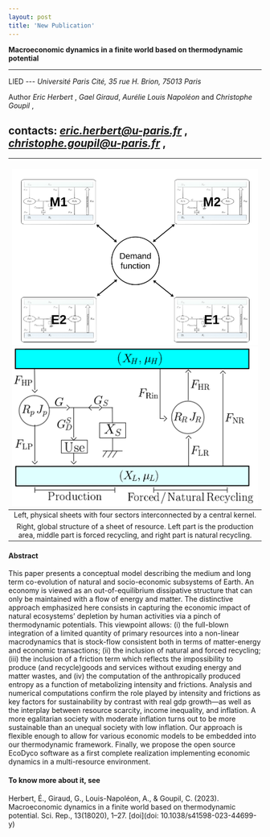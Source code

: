 ```yaml
---
layout: post
title: 'New Publication'
---
```



**Macroeconomic dynamics in a finite world based on thermodynamic potential**

------------------------------------------------------------------------

LIED ---
*Université Paris Cité, 35 rue H. Brion, 75013 Paris*

Author
*Eric Herbert* ,
*Gael Giraud*, 
*Aurélie Louis Napoléon*
and *Christophe Goupil* ,

contacts:
*eric.herbert@u-paris.fr* , *christophe.goupil@u-paris.fr* ,
------------------------------------------------------------------------


| ![imageNJP](/images/Eco_Kernel.png) ![imageNJP](/images/Eco_Sheet.png)|
|:--:|
|Left, physical sheets with four sectors interconnected by a central kernel.
 Right, global structure of a sheet of resource. Left part is the production area, middle part is forced recycling, and right part is natural recycling. |

#### Abstract

This paper presents a conceptual model describing the medium and long term co-evolution of natural and socio-economic subsystems of Earth. An economy is viewed as an out-of-equilibrium dissipative structure that can only be maintained with a flow of energy and matter. The distinctive approach emphasized here consists in capturing the economic impact of natural ecosystems’ depletion by human activities via a pinch of thermodynamic potentials. This viewpoint allows: (i) the full-blown integration of a limited quantity of primary resources into a non-linear macrodynamics that is stock-flow consistent both in terms of matter-energy and economic transactions; (ii) the inclusion of natural and forced recycling; (iii) the inclusion of a friction term which reflects the impossibility to produce (and recycle)goods and services without exuding energy and matter wastes, and (iv) the computation of the anthropically produced entropy as a function of metabolizing intensity and frictions. Analysis and numerical computations confirm the role played by intensity and frictions as key factors for sustainability by contrast with real gdp growth—as well as the interplay between resource scarcity, income inequality, and inflation. A more egalitarian society with moderate inflation turns out to be more sustainable than an unequal society with low inflation. Our approach is flexible enough to allow for various economic models to be embedded into our thermodynamic framework. Finally, we propose the open source EcoDyco software as a first complete realization implementing economic dynamics in a multi-resource environment.

#### To know more about it, see

Herbert, É., Giraud, G., Louis-Napoléon, A., & Goupil, C. (2023). Macroeconomic dynamics in a finite world based on thermodynamic potential. Sci. Rep., 13(18020), 1–27. [doi](doi: 10.1038/s41598-023-44699-y)
